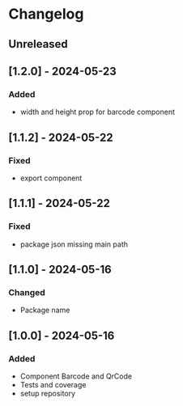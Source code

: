 # Changelog

## Unreleased

## [1.2.0] - 2024-05-23

### Added

- width and height prop for barcode component

## [1.1.2] - 2024-05-22

### Fixed

- export component

## [1.1.1] - 2024-05-22

### Fixed

- package json missing main path

## [1.1.0] - 2024-05-16

### Changed

- Package name

## [1.0.0] - 2024-05-16

### Added

- Component Barcode and QrCode
- Tests and coverage
- setup repository
